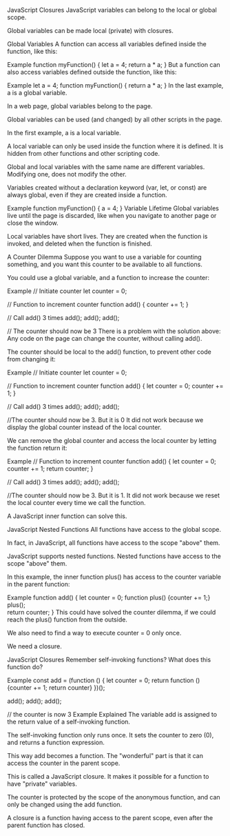 JavaScript Closures
JavaScript variables can belong to the local or global scope.

Global variables can be made local (private) with closures.

Global Variables
A function can access all variables defined inside the function, like this:

Example
function myFunction() {
  let a = 4;
  return a * a;
}
But a function can also access variables defined outside the function, like this:

Example
let a = 4;
function myFunction() {
  return a * a;
}
In the last example, a is a global variable.

In a web page, global variables belong to the page.

Global variables can be used (and changed) by all other scripts in the page.

In the first example, a is a local variable.

A local variable can only be used inside the function where it is defined. It is hidden from other functions and other scripting code.

Global and local variables with the same name are different variables. Modifying one, does not modify the other.

Variables created without a declaration keyword (var, let, or const) are always global, even if they are created inside a function.

Example
function myFunction() {
  a = 4;
}
Variable Lifetime
Global variables live until the page is discarded, like when you navigate to another page or close the window.

Local variables have short lives. They are created when the function is invoked, and deleted when the function is finished.

A Counter Dilemma
Suppose you want to use a variable for counting something, and you want this counter to be available to all functions.

You could use a global variable, and a function to increase the counter:

Example
// Initiate counter
let counter = 0;

// Function to increment counter
function add() {
  counter += 1;
}

// Call add() 3 times
add();
add();
add();

// The counter should now be 3
There is a problem with the solution above: Any code on the page can change the counter, without calling add().

The counter should be local to the add() function, to prevent other code from changing it:

Example
// Initiate counter
let counter = 0;

// Function to increment counter
function add() {
  let counter = 0;
  counter += 1;
}

// Call add() 3 times
add();
add();
add();

//The counter should now be 3. But it is 0
It did not work because we display the global counter instead of the local counter.

We can remove the global counter and access the local counter by letting the function return it:

Example
// Function to increment counter
function add() {
  let counter = 0;
  counter += 1;
  return counter;
}

// Call add() 3 times
add();
add();
add();

//The counter should now be 3. But it is 1.
It did not work because we reset the local counter every time we call the function.

 A JavaScript inner function can solve this.

JavaScript Nested Functions
All functions have access to the global scope.  

In fact, in JavaScript, all functions have access to the scope "above" them.

JavaScript supports nested functions. Nested functions have access to the scope "above" them.

In this example, the inner function plus() has access to the counter variable in the parent function:

Example
function add() {
  let counter = 0;
  function plus() {counter += 1;}
  plus();   
  return counter;
}
This could have solved the counter dilemma, if we could reach the plus() function from the outside.

We also need to find a way to execute counter = 0 only once.

We need a closure.

JavaScript Closures
Remember self-invoking functions? What does this function do?

Example
const add = (function () {
  let counter = 0;
  return function () {counter += 1; return counter}
})();

add();
add();
add();

// the counter is now 3
Example Explained
The variable add is assigned to the return value of a self-invoking function.

The self-invoking function only runs once. It sets the counter to zero (0), and returns a function expression.

This way add becomes a function. The "wonderful" part is that it can access the counter in the parent scope.

This is called a JavaScript closure. It makes it possible for a function to have "private" variables.

The counter is protected by the scope of the anonymous function, and can only be changed using the add function.

A closure is a function having access to the parent scope, even after the parent function has closed.